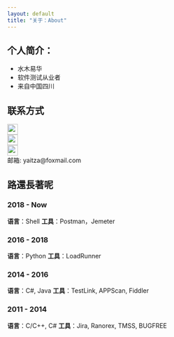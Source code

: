 ```yaml
---
layout: default
title: "关于：About"
---
```


## 个人简介：

* 水木易华
* 软件测试从业者
* 来自中国四川

## 联系方式

<p class="contact">
 <a href="http://weibo.com/ouyanglip" title="微博联系我"><img src="http://www.sinaimg.cn/blog/developer/wiki/LOGO_32x32.png" width="24" height="24" style="display:inline-block;vertical-align:middle"></a><br/>
        <a href="http://www.zhihu.com/people/lippi-ouyang" title="知乎联系我"><img src="http://www.zhihu.com/favicon.ico" width="24" height="24" style="display:inline-block;vertical-align:middle"></a><br/>
 <a href="https://github.com/yaitza" title="Github联系我"><img src="http://www.github.com/favicon.ico" width="24" height="24" style="display:inline-block;vertical-align:middle"></a><br/>
邮箱: yaitza@foxmail.com 
</p>

## 路還長著呢

### 2018 - Now

<strong>语言</strong>：Shell
<strong>工具</strong>：Postman，Jemeter

### 2016 - 2018

<strong>语言</strong>：Python
<strong>工具</strong>：LoadRunner

### 2014 - 2016

<strong>语言</strong>：C#, Java
<strong>工具</strong>：TestLink, APPScan, Fiddler

### 2011 - 2014

<strong>语言</strong>：C/C++, C#
<strong>工具</strong>：Jira, Ranorex, TMSS, BUGFREE